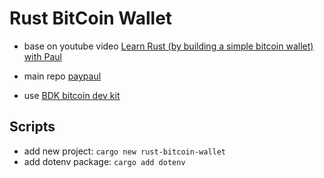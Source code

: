 # Rust BitCoin Wallet

- base on youtube video [Learn Rust (by building a simple bitcoin wallet) with Paul](https://youtu.be/md-ecvXBGzI?si=pb2fVgSAd7Ekbpo7)

- main repo [paypaul](https://github.com/futurepaul/paypaul)

- use [BDK bitcoin dev kit](https://github.com/bitcoindevkit/bdk)

## Scripts

- add new project: `cargo new rust-bitcoin-wallet`
- add dotenv package: `cargo add dotenv`
